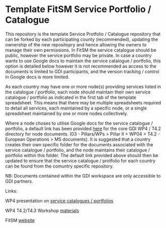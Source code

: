# Template FitSM Service Portfolio / Catalogue

This repository is the template Service Protfolio / Catalogue repository that can be forked by each participating county (recommended), updating the ownership of the new repositopry and hence allowing the owners to manage their own permissions. In FitSM the service catalogue should be public, however the service portfolio may be private. In case a country wants to use Google docs to maintain the service catalogue / portfolio, this option is detailed below however it is not recommended as access to the documents is limited to GDI participants, and the version tracking / control in Google docs is more limited. 

As each country may have one or more node(s) providing services listed in the catalogue / portfolio, each node should maintain their own service catalogue / portfolio as indicated in the first tab of the template spreadsheet. This means that there may be multiple spreadsheets required to detail all services, each maintained by a specific node, or a single spreadsheet maintained by one or more nodes collectively. 

Where a node choses to utilise Google docs for the service catalogue / portfolio, a default link has been provided [here](https://drive.google.com/drive/u/0/folders/1hUip36pfwKTUEbszoeuw13wtB1dwH5fW) for the core GDI WP4 / T4.2 directory for node documents. (03 - Pillars/WPs >  Pillar II > WP04 > T4.2 - European Operations > MS documents). It is suggested that a country creates their own specific folder for the documents associated with the service catalogue / portfolio, and the node maintains their catalogue / portfolio within this folder. The default link provided above should then be updated to ensure that the service catalogue / protfolio for each country can be found from the comuntry specific repository. 

NB: Documents contained within the GDI workspace are only accessible to GDI partners.

Links:

WP4 presentation on [service catalogues / portfolios](https://docs.google.com/presentation/d/1VpjCr5JJcXFsjltU7MbpHetbYqChrrNn/edit?slide=id.p1#slide=id.p1)

WP4 T4.2/T4.3 Workshop [materials](https://drive.google.com/drive/u/0/folders/1HDroknMQiLLCOI2vpJvUivFlYD9g5Nmp)

FitSM [website](https://www.fitsm.eu/fitsm-standard/)
